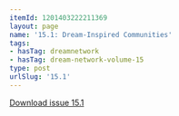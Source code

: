 ```yaml
---
itemId: 1201403222211369
layout: page
name: '15.1: Dream-Inspired Communities'
tags:
- hasTag: dreamnetwork
- hasTag: dream-network-volume-15
type: post
urlSlug: '15.1'
---
```

<a href="files/pdfs/Volume_15/15.1-Dream-Network-Vol-15-No-1.pdf" download="">Download issue 15.1</a>